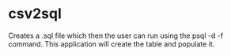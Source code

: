 # csv2sql

Creates a .sql file which then the user can run using the psql -d <url> -f <filename> command.
This application will create the table and populate it.
